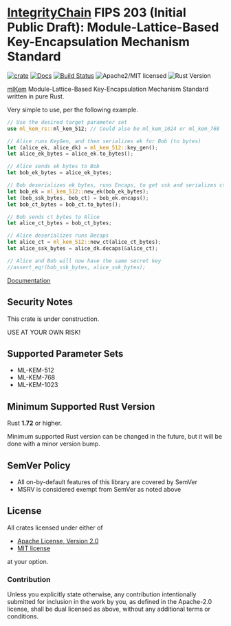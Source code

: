 # [IntegrityChain] FIPS 203 (Initial Public Draft): Module-Lattice-Based Key-Encapsulation Mechanism Standard

[![crate][crate-image]][crate-link]
[![Docs][docs-image]][docs-link]
[![Build Status][build-image]][build-link]
![Apache2/MIT licensed][license-image]
![Rust Version][rustc-image]

[mlKem] Module-Lattice-Based Key-Encapsulation Mechanism Standard written in pure Rust.

Very simple to use, per the following example.

~~~rust
// Use the desired target parameter set
use ml_kem_rs::ml_kem_512; // Could also be ml_kem_1024 or ml_kem_768

// Alice runs KeyGen, and then serializes ek for Bob (to bytes)
let (alice_ek, alice_dk) = ml_kem_512::key_gen();
let alice_ek_bytes = alice_ek.to_bytes();

// Alice sends ek bytes to Bob
let bob_ek_bytes = alice_ek_bytes;

// Bob deserializes ek bytes, runs Encaps, to get ssk and serializes ct for Alice (to bytes)
let bob_ek = ml_kem_512::new_ek(bob_ek_bytes);
let (bob_ssk_bytes, bob_ct) = bob_ek.encaps();
let bob_ct_bytes = bob_ct.to_bytes();

// Bob sends ct bytes to Alice
let alice_ct_bytes = bob_ct_bytes;

// Alice deserializes runs Decaps
let alice_ct = ml_kem_512::new_ct(alice_ct_bytes);
let alice_ssk_bytes = alice_dk.decaps(&alice_ct);

// Alice and Bob will now have the same secret key
//assert_eq!(bob_ssk_bytes, alice_ssk_bytes);
~~~

[Documentation][docs-link]

## Security Notes

This crate is under construction.

USE AT YOUR OWN RISK!

## Supported Parameter Sets

- ML-KEM-512
- ML-KEM-768
- ML-KEM-1023

## Minimum Supported Rust Version

Rust **1.72** or higher.

Minimum supported Rust version can be changed in the future, but it will be
done with a minor version bump.

## SemVer Policy

- All on-by-default features of this library are covered by SemVer
- MSRV is considered exempt from SemVer as noted above

## License

All crates licensed under either of

* [Apache License, Version 2.0](http://www.apache.org/licenses/LICENSE-2.0)
* [MIT license](http://opensource.org/licenses/MIT)

at your option.

### Contribution

Unless you explicitly state otherwise, any contribution intentionally submitted
for inclusion in the work by you, as defined in the Apache-2.0 license, shall be
dual licensed as above, without any additional terms or conditions.

[//]: # (badges)

[crate-image]: https://buildstats.info/crate/ml-kem-rs

[crate-link]: https://crates.io/crates/ml-kem-rs

[docs-image]: https://docs.rs/ml-kem-rs/badge.svg

[docs-link]: https://docs.rs/ml-kem-rs/

[build-image]: https://github.com/integritychain/ml-kem-rs/workflows/ml-kem-rs/badge.svg?branch=master&event=push

[build-link]: https://github.com/integritychain/ml-kem-rs/actions?query=workflow%3Aml-kem-rs

[license-image]: https://img.shields.io/badge/license-Apache2.0/MIT-blue.svg

[rustc-image]: https://img.shields.io/badge/rustc-1.72+-blue.svg

[//]: # (general links)

[IntegrityChain]: https://github.com/integritychain/

[mlKem]: https://csrc.nist.gov/pubs/fips/203/ipd
